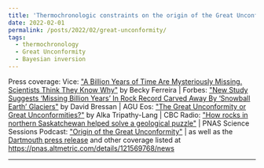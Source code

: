 ```yaml
---
title: 'Thermochronologic constraints on the origin of the Great Unconformity'
date: 2022-02-01
permalink: /posts/2022/02/great-unconformity/
tags:
  - thermochronology
  - Great Unconformity
  - Bayesian inversion
---
```

Press coverage:
Vice: ["A Billion Years of Time Are Mysteriously Missing. Scientists Think They Know Why"](https://www.vice.com/en/article/wxdzzb/a-billion-years-of-time-are-mysteriously-missing-scientists-think-they-know-why) by Becky Ferreira | 
Forbes: ["New Study Suggests ‘Missing Billion Years’ In Rock Record Carved Away By ‘Snowball Earth’ Glaciers"](https://www.forbes.com/sites/davidbressan/2022/01/27/new-study-suggests-missing-billion-years-in-rock-record-carved-away-by-snowball-earth-glaciers) by David Bressan | 
AGU Eos: ["The Great Unconformity or Great Unconformities?"](https://eos.org/articles/the-great-unconformity-or-great-unconformities) by Alka Tripathy-Lang | 
CBC Radio: ["How rocks in northern Saskatchewan helped solve a geological puzzle"](https://www.cbc.ca/listen/live-radio/1-205-saskatchewan-weekend/clip/15893540-how-rocks-northern-sask-helped-solve-geological-puzzle) | 
PNAS Science Sessions Podcast: ["Origin of the Great Unconformity"](https://www.pnas.org/post/podcast/origin-great-unconformity) | 
as well as the [Dartmouth press release](https://www.eurekalert.org/news-releases/941115)
and other coverage listed at https://pnas.altmetric.com/details/121569768/news

------
